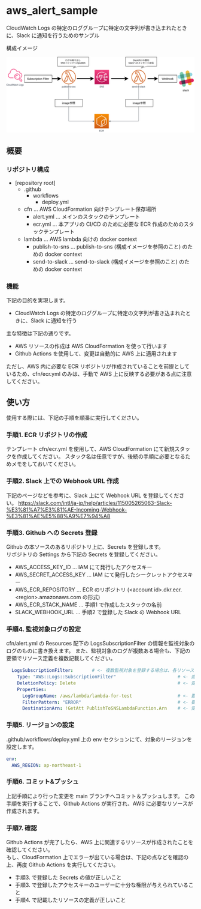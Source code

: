 # aws_alert_sample
CloudWatch Logs の特定のロググループに特定の文字列が書き込まれたときに、Slack に通知を行うためのサンプル

構成イメージ

![構成イメージ](./doc/architecture.png)


## 概要

### リポジトリ構成

- [repository root]
    - .github
        - workflows
            - deploy.yml
    - cfn ... AWS CloudFormation 向けテンプレート保存場所
        - alert.yml ... メインのスタックのテンプレート
        - ecr.yml ... 本アプリの CI/CD のために必要な ECR 作成のためのスタックテンプレート
    - lambda ... AWS lambda 向けの docker context
        - publish-to-sns ... publish-to-sns (構成イメージを参照のこと) のための docker context
        - send-to-slack ... send-to-slack (構成イメージを参照のこと) のための docker context

### 機能

下記の目的を実現します。
- CloudWatch Logs の特定のロググループに特定の文字列が書き込まれたときに、Slack に通知を行う

主な特徴は下記の通りです。
- AWS リソースの作成は AWS CloudFormation を使って行います
- Github Actions を使用して、変更は自動的に AWS 上に適用されます

ただし、AWS 内に必要な ECR リポジトリが作成されていることを前提としているため、cfn/ecr.yml のみは、手動で AWS 上に反映する必要がある点に注意してください。


## 使い方

使用する際には、下記の手順を順番に実行してください。


### 手順1. ECR リポジトリの作成

テンプレート cfn/ecr.yml を使用して、AWS CloudFormation にて新規スタックを作成してください。
スタック名は任意ですが、後続の手順に必要となるためメモをしておいてください。


### 手順2. Slack 上での Webhook URL 作成

下記のページなどを参考に、Slack 上にて Webhook URL を登録してください。
https://slack.com/intl/ja-jp/help/articles/115005265063-Slack-%E3%81%A7%E3%81%AE-Incoming-Webhook-%E3%81%AE%E5%88%A9%E7%94%A8


### 手順3. Github への Secrets 登録

Github の本ソースのあるリポジトリ上に、Secrets を登録します。  
リポジトリの Settings から下記の Secrets を登録してください。

- AWS_ACCESS_KEY_ID ... IAM にて発行したアクセスキー
- AWS_SECRET_ACCESS_KEY ... IAM にて発行したシークレットアクセスキー
- AWS_ECR_REPOSITORY ... ECR のリポジトリ (\<account id\>.dkr.ecr.\<region\>.amazonaws.com の形式)
- AWS_ECR_STACK_NAME ... 手順1 で作成したスタックの名前
- SLACK_WEBHOOK_URL ... 手順2 で登録した Slack の Webhook URL


### 手順4. 監視対象ログの設定

cfn/alert.yml の Resources 配下の LogsSubscriptionFilter の情報を監視対象のログのものに書き換えます。
また、監視対象のログが複数ある場合も、下記の要領でリソース定義を複数記載してください。

```yaml
  LogsSubscriptionFilter:       # <- 複数監視対象を登録する場合は、各リソースで一意な論理名になるように設定
    Type: "AWS::Logs::SubscriptionFilter"                       # <- 変更不要: 作成するリソースのタイプ
    DeletionPolicy: Delete                                      # <- 変更不要: スタック削除時の制御
    Properties:
      LogGroupName: /aws/lambda/lambda-for-test                 # <- 要変更: 監視対象のロググループ
      FilterPattern: "ERROR"                                    # <- 要変更: 監視対象のログ文言
      DestinationArn: !GetAtt PublishToSNSLambdaFunction.Arn    # <- 変更不要: 通知先の SNS
```


### 手順5. リージョンの設定

.github/workflows/deploy.yml 上の env セクションにて、対象のリージョンを設定します。

```yaml
env:
  AWS_REGION: ap-northeast-1
```


### 手順6. コミット&プッシュ

上記手順により行った変更を main ブランチへコミット＆プッシュします。
この手順を実行することで、Github Actions が実行され、AWS に必要なリソースが作成されます。


### 手順7. 確認

Github Actions が完了したら、AWS 上に関連するリソースが作成されたことを確認してください。  
もし、CloudFormation 上でエラーが出ている場合は、下記の点などを確認の上、再度 Github Actions を実行してください。
- 手順3. で登録した Secrets の値が正しいこと
- 手順3. で登録したアクセスキーのユーザーに十分な権限が与えられていること
- 手順4. で記載したリソースの定義が正しいこと
